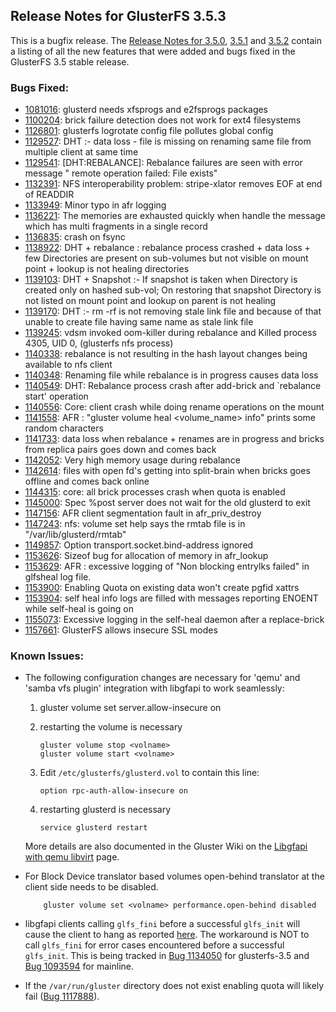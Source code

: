 ## Release Notes for GlusterFS 3.5.3

This is a bugfix release. The [Release Notes for 3.5.0](./3.5.0.md),
[3.5.1](./3.5.1.md) and [3.5.2](./3.5.2.md) contain a listing of all the new
features that were added and bugs fixed in the GlusterFS 3.5 stable release.

### Bugs Fixed:

- [1081016](https://bugzilla.redhat.com/1081016): glusterd needs xfsprogs and e2fsprogs packages
- [1100204](https://bugzilla.redhat.com/1100204): brick failure detection does not work for ext4 filesystems
- [1126801](https://bugzilla.redhat.com/1126801): glusterfs logrotate config file pollutes global config
- [1129527](https://bugzilla.redhat.com/1129527): DHT :- data loss - file is missing on renaming same file from multiple client at same time
- [1129541](https://bugzilla.redhat.com/1129541): [DHT:REBALANCE]: Rebalance failures are seen with error message  " remote operation failed: File exists"
- [1132391](https://bugzilla.redhat.com/1132391): NFS interoperability problem: stripe-xlator removes EOF at end of READDIR
- [1133949](https://bugzilla.redhat.com/1133949): Minor typo in afr logging
- [1136221](https://bugzilla.redhat.com/1136221): The memories are exhausted quickly when handle the message which has multi fragments in a single record
- [1136835](https://bugzilla.redhat.com/1136835): crash on fsync
- [1138922](https://bugzilla.redhat.com/1138922): DHT + rebalance : rebalance process crashed + data loss + few Directories are present on sub-volumes but not visible on mount point + lookup is not healing directories
- [1139103](https://bugzilla.redhat.com/1139103): DHT + Snapshot :- If snapshot is taken when Directory is created only on hashed sub-vol; On restoring that snapshot Directory is not listed on mount point and lookup on parent is not healing
- [1139170](https://bugzilla.redhat.com/1139170): DHT :- rm -rf is not removing stale link file and because of that unable to create file having same name as stale link file
- [1139245](https://bugzilla.redhat.com/1139245): vdsm invoked oom-killer during rebalance and Killed process 4305, UID 0, (glusterfs nfs process)
- [1140338](https://bugzilla.redhat.com/1140338): rebalance is not resulting in the hash layout changes being available to nfs client
- [1140348](https://bugzilla.redhat.com/1140348): Renaming file while rebalance is in progress causes data loss
- [1140549](https://bugzilla.redhat.com/1140549): DHT: Rebalance process crash after add-brick and `rebalance start' operation
- [1140556](https://bugzilla.redhat.com/1140556): Core: client crash while doing rename operations on the mount
- [1141558](https://bugzilla.redhat.com/1141558): AFR : "gluster volume heal <volume_name> info" prints some random characters
- [1141733](https://bugzilla.redhat.com/1141733): data loss when rebalance + renames are in progress and bricks from replica pairs goes down and comes back
- [1142052](https://bugzilla.redhat.com/1142052): Very high memory usage during rebalance
- [1142614](https://bugzilla.redhat.com/1142614): files with open fd's getting into split-brain when bricks goes offline and comes back online
- [1144315](https://bugzilla.redhat.com/1144315): core: all brick processes crash when quota is enabled
- [1145000](https://bugzilla.redhat.com/1145000): Spec %post server does not wait for the old glusterd to exit
- [1147156](https://bugzilla.redhat.com/1147156): AFR client segmentation fault in afr_priv_destroy
- [1147243](https://bugzilla.redhat.com/1147243): nfs: volume set help says the rmtab file is in "/var/lib/glusterd/rmtab"
- [1149857](https://bugzilla.redhat.com/1149857): Option transport.socket.bind-address ignored
- [1153626](https://bugzilla.redhat.com/1153626): Sizeof bug for allocation of memory in afr_lookup
- [1153629](https://bugzilla.redhat.com/1153629): AFR : excessive logging of "Non blocking entrylks failed" in glfsheal log file.
- [1153900](https://bugzilla.redhat.com/1153900): Enabling Quota on existing data won't create pgfid xattrs
- [1153904](https://bugzilla.redhat.com/1153904): self heal info logs are filled with messages reporting ENOENT while self-heal is going on
- [1155073](https://bugzilla.redhat.com/1155073): Excessive logging in the self-heal daemon after a replace-brick
- [1157661](https://bugzilla.redhat.com/1157661): GlusterFS allows insecure SSL modes

### Known Issues:

- The following configuration changes are necessary for 'qemu' and 'samba vfs
  plugin' integration with libgfapi to work seamlessly:

   1. gluster volume set <volname> server.allow-insecure on
   2. restarting the volume is necessary

       ~~~
       gluster volume stop <volname>
       gluster volume start <volname>
       ~~~

   3. Edit `/etc/glusterfs/glusterd.vol` to contain this line:

       ~~~
       option rpc-auth-allow-insecure on
       ~~~

   4. restarting glusterd is necessary

       ~~~
       service glusterd restart
       ~~~

   More details are also documented in the Gluster Wiki on the [Libgfapi with qemu libvirt](http://www.gluster.org/community/documentation/index.php/Libgfapi_with_qemu_libvirt) page.

- For Block Device translator based volumes open-behind translator at the
  client side needs to be disabled.

          gluster volume set <volname> performance.open-behind disabled

- libgfapi clients calling `glfs_fini` before a successful `glfs_init` will cause the client to
  hang as reported [here](http://lists.gnu.org/archive/html/gluster-devel/2014-04/msg00179.html).
  The workaround is NOT to call `glfs_fini` for error cases encountered before a successful
  `glfs_init`. This is being tracked in [Bug 1134050](https://bugzilla.redhat.com/1134050) for
  glusterfs-3.5 and [Bug 1093594](https://bugzilla.redhat.com/1093594) for mainline.

- If the `/var/run/gluster` directory does not exist enabling quota will likely
  fail ([Bug 1117888](https://bugzilla.redhat.com/show_bug.cgi?id=1117888)).
